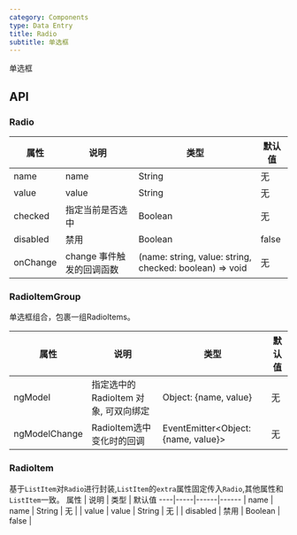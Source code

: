 ```yaml
---
category: Components
type: Data Entry
title: Radio
subtitle: 单选框
---
```


单选框

## API

### Radio

属性 | 说明 | 类型 | 默认值
----|-----|------|------
| name    |   name  | String |   无  |
| value    |  value  | String |   无  |
| checked    |   指定当前是否选中  | Boolean  | 无  |
| disabled      |  禁用  | Boolean |  false  |
| onChange    | change 事件触发的回调函数 | (name: string, value: string, checked: boolean) => void | 无  |

### RadioItemGroup

单选框组合，包裹一组RadioItems。

属性 | 说明 | 类型 | 默认值
----|-----|------|------
| ngModel    | 指定选中的 RadioItem 对象, 可双向绑定  | Object: {name, value} |   无  |
| ngModelChange    | RadioItem选中变化时的回调  | EventEmitter<Object: {name, value}> |   无  |

### RadioItem

基于`ListItem`对`Radio`进行封装,`ListItem`的`extra`属性固定传入`Radio`,其他属性和`ListItem`一致。
属性 | 说明 | 类型 | 默认值
----|-----|------|------
| name    |   name  | String |   无  |
| value    |  value  | String |   无  |
| disabled      |  禁用  | Boolean |  false  |
